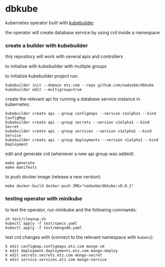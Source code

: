 # dbkube

kubernetes operator built with [kubebuilder](https://book.kubebuilder.io/introduction.html)

the operator will create database service by using crd inside a namespace

### create a builder with kubebuilder

this repository will work with several apis and controllers

to initialise with kubebuilder with multiple groups

to initialize kubebuilder project run:
```
kubebuilder init --domain etz.com --repo github.com/nadavbm/dbkube
kubebuilder edit --multigroup=true
```

create the relevant api for running a database service instance in kubernetes:
```
kubebuilder create api --group configmaps --version v1alpha1 --kind ConfigMap
kubebuilder create api --group secrets --version v1alpha1 --kind Secret
kubebuilder create api --group services --version v1alpha1 --kind Service
kubebuilder create api --group deployments --version v1alpha1 --kind Deployment
```

edit and generate crd (whenever a new api group was added):
```
make generate
make manifests
```

to push docker image (release a new version):
```
make docker-build docker-push IMG="nadavbm/dbkube:v0.0.1"
```

### testing operator with minikube

to test the operator, run minikube and the following commands:
```
sh test/cleanup.sh 
kubectl apply -f test/specs.yaml 
kubectl apply -f test/mongodb.yaml
```

test crd changes with (connect to the relevant namespace with `kubens`):
```
k edit configmap.configmaps.etz.com mongo-cm
k edit deployment.deployments.etz.com mongo-deploy
k edit secrets.secrets.etz.com mongo-secret
k edit service.services.etz.com mongo-service
```
